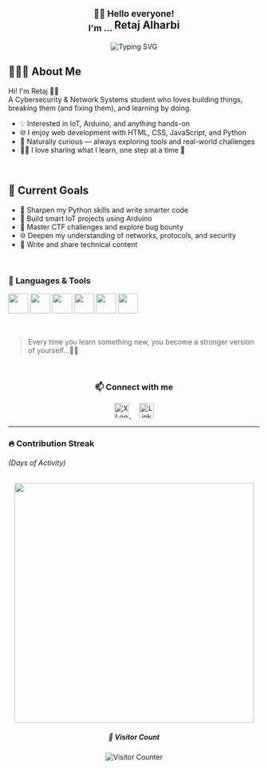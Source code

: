 <h2 align="center">
  <sub>👋🏻 Hello everyone!<br> I'm ... </sub> 
  <stronr> Retaj Alharbi </stronr></h2>

<p align="center">
  <img src="https://readme-typing-svg.herokuapp.com?font=Fira+Code&size=24&duration=2000&pause=1000&color=006400&center=true&vCenter=true&width=300&lines=Cybersecurity;Network+Systems;Internet+of+Things;Web+Development" alt="Typing SVG" />
</p>


## 👩🏻‍💻 About Me

Hi! I'm Retaj 👋🏻  
A Cybersecurity & Network Systems student who loves building things, breaking them (and fixing them), and learning by doing.

- 💡 Interested in IoT, Arduino, and anything hands-on  
- 🌐 I enjoy web development with HTML, CSS, JavaScript, and Python  
- 🧠 Naturally curious — always exploring tools and real-world challenges  
- ✍🏻 I love sharing what I learn, one step at a time 🌿

<br>

## 🎯 Current Goals

- 🐍 Sharpen my Python skills and write smarter code  
- 🤖 Build smart IoT projects using Arduino  
- 🔐 Master CTF challenges and explore bug bounty  
- 🌐 Deepen my understanding of networks, protocols, and security  
- 📝 Write and share technical content


<br>

### 🧰 Languages & Tools
<p align="left">
  <img src="https://cdn.jsdelivr.net/gh/devicons/devicon/icons/html5/html5-original.svg" width="40" />
  <img src="https://cdn.jsdelivr.net/gh/devicons/devicon/icons/css3/css3-original.svg" width="40" />
  <img src="https://cdn.jsdelivr.net/gh/devicons/devicon/icons/javascript/javascript-original.svg" width="40" />
   <img src="https://cdn.jsdelivr.net/gh/devicons/devicon/icons/vscode/vscode-original.svg" width="40" />
  <img src="https://cdn.jsdelivr.net/gh/devicons/devicon/icons/python/python-original.svg" width="40" />
  <img src="https://cdn.jsdelivr.net/gh/devicons/devicon/icons/arduino/arduino-original.svg" width="40" />
 
</p>

<br>

> Every time you learn something new, you become a stronger version of yourself...🧠🌱

<br>

<h3 align="center"> 📫 Connect with me </h3>

<p align="center">
  <a href="https://x.com/rej7_" target="_blank" rel="noopener noreferrer">
    <img src="https://cdn.jsdelivr.net/gh/simple-icons/simple-icons/icons/x.svg" alt="X Logo" width="30" />
  </a>
  &nbsp;&nbsp;&nbsp;
  <a href="www.linkedin.com/in/retaj-alharbi-153057319" target="_blank" rel="noopener noreferrer">
    <img src="https://cdn.jsdelivr.net/gh/simple-icons/simple-icons/icons/linkedin.svg" alt="LinkedIn Logo" width="30" />
  </a>
</p>

---

### 🔥 Contribution Streak 
<h6>(Days of Activity)</h6>

<p align="center">
  <img src="https://github-readme-streak-stats.herokuapp.com?user=retaj-26&theme=dark-green&hide_border=true&border_radius=20&date_format=M%20j%5B%2C%20Y%5D" width="480"/>
</p>


<h5 align="center"> 👀 Visitor Count</h5>
<p align="center">
  <img src="https://visitor-badge.laobi.icu/badge?page_id=retaj-26&style=flat-square&color=006400&label=Visitors" alt="Visitor Counter" />
</p>
